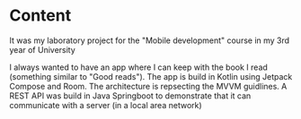 # Content

It was my laboratory project for the "Mobile development" course in my 3rd year of University

I always wanted to have an app where I can keep with the book I read (something similar to "Good reads"). 
The app is build in Kotlin using Jetpack Compose and Room. 
The architecture is repsecting the MVVM guidlines. 
A REST API was build in Java Springboot to demonstrate that it can communicate with a server (in a local area network) 
